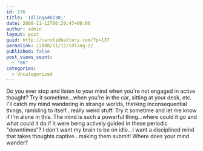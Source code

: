 ```yaml
---
id: 276
title: 'Idling&#8230;'
date: 2008-11-12T00:29:47+00:00
author: admin
layout: post
guid: http://carotidbattery.com/?p=137
permalink: /2008/11/12/idling-2/
published: false
post_views_count:
  - "86"
categories:
  - Uncategorized
---
```

Do you ever stop and listen to your mind when you're not engaged in active thought? Try it sometime...when you're in the car, sitting at your desk, etc. I'll catch my mind wandering in strange worlds, thinking inconsequential things, rambling to itself...really weird stuff. Try it sometime and let me know if I'm alone in this. The mind is such a powerful thing...where could it go and what could it do if it were being actively guided in these periodic "downtimes"? I don't want my brain to be on idle...I want a disciplined mind that takes thoughts captive...making them submit! Where does your mind wander?
